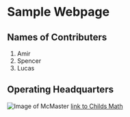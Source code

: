 # Sample Webpage
## Names of Contributers 
1. Amir
2. Spencer
3. Lucas

## **Operating Headquarters**
![Image of McMaster](https://s-ec.bstatic.com/images/hotel/max1024x768/896/89669587.jpg)
[link to Childs Math](https://www.math.mcmaster.ca/index.php/news/65-/professor/266-childs-aaron.html)

